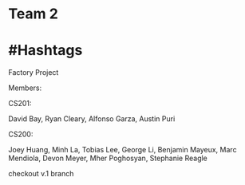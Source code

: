 Team 2
======
 #Hashtags
=======
Factory Project

Members:<p>
  CS201:<p>
    David Bay,
    Ryan Cleary,
    Alfonso Garza,
    Austin Puri<p>
  CS200:<p>
    Joey Huang,
    Minh La,
    Tobias Lee,
    George Li,
    Benjamin Mayeux,
    Marc Mendiola,
    Devon Meyer,
    Mher Poghosyan,
    Stephanie Reagle

checkout v.1 branch